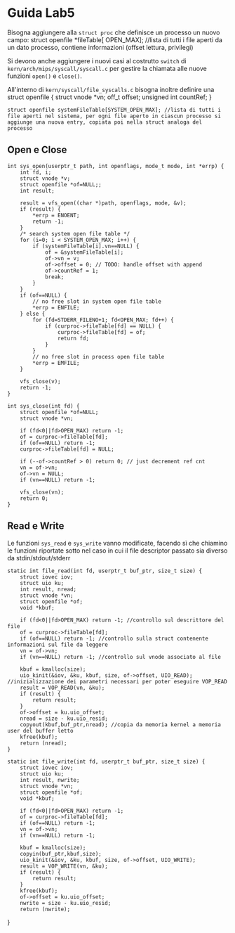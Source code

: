 # Guida Lab5

Bisogna aggiungere alla `struct proc` che definisce un processo un nuovo campo:
    struct openfile *fileTable[ OPEN_MAX]; //lista di tutti i file aperti da un dato processo, contiene informazioni (offset lettura, privilegi)

Si devono anche aggiungere i nuovi casi al costrutto `switch` di `kern/arch/mips/syscall/syscall.c` per gestire la chiamata alle nuove funzioni `open()` e `close()`.

All'interno di `kern/syscall/file_syscalls.c` bisogna inoltre definire una
    struct openfile {
        struct vnode *vn;
        off_t offset;
        unsigned int countRef;
    }

    struct openfile systemFileTable[SYSTEM_OPEN_MAX]; //lista di tutti i file aperti nel sistema, per ogni file aperto in ciascun processo si aggiunge una nuova entry, copiata poi nella struct analoga del processo

## Open e Close

    int sys_open(userptr_t path, int openflags, mode_t mode, int *errp) {
        int fd, i;
        struct vnode *v;
        struct openfile *of=NULL;; 	
        int result;

        result = vfs_open((char *)path, openflags, mode, &v);
        if (result) {
            *errp = ENOENT;
            return -1;
        }
        /* search system open file table */
        for (i=0; i < SYSTEM_OPEN_MAX; i++) {
            if (systemFileTable[i].vn==NULL) {
                of = &systemFileTable[i];
                of->vn = v;
                of->offset = 0; // TODO: handle offset with append
                of->countRef = 1;
                break;
            }
        }
        if (of==NULL) { 
            // no free slot in system open file table
            *errp = ENFILE;
        } else {
            for (fd=STDERR_FILENO+1; fd<OPEN_MAX; fd++) {
                if (curproc->fileTable[fd] == NULL) {
	                curproc->fileTable[fd] = of;
	                return fd;
                }
            }
            // no free slot in process open file table
            *errp = EMFILE;
        }
  
        vfs_close(v);
        return -1;
    }

    int sys_close(int fd) {
        struct openfile *of=NULL; 
        struct vnode *vn;

        if (fd<0||fd>OPEN_MAX) return -1;
        of = curproc->fileTable[fd];
        if (of==NULL) return -1;
        curproc->fileTable[fd] = NULL;

        if (--of->countRef > 0) return 0; // just decrement ref cnt
        vn = of->vn;
        of->vn = NULL;
        if (vn==NULL) return -1;

        vfs_close(vn);	
        return 0;
    }

## Read e Write
Le funzioni `sys_read` e `sys_write` vanno modificate, facendo sì che chiamino le funzioni riportate sotto nel caso in cui il file descriptor passato sia diverso da stdin/stdout/stderr

    static int file_read(int fd, userptr_t buf_ptr, size_t size) {
        struct iovec iov;
        struct uio ku;
        int result, nread;
        struct vnode *vn;
        struct openfile *of;
        void *kbuf;

        if (fd<0||fd>OPEN_MAX) return -1; //controllo sul descrittore del file
        of = curproc->fileTable[fd];
        if (of==NULL) return -1; //controllo sulla struct contenente informazioni sul file da leggere
        vn = of->vn;
        if (vn==NULL) return -1; //controllo sul vnode associato al file

        kbuf = kmalloc(size);
        uio_kinit(&iov, &ku, kbuf, size, of->offset, UIO_READ); //inizializzazione dei parametri necessari per poter eseguire VOP_READ
        result = VOP_READ(vn, &ku);
        if (result) {
            return result;
        }
        of->offset = ku.uio_offset;
        nread = size - ku.uio_resid;
        copyout(kbuf,buf_ptr,nread); //copia da memoria kernel a memoria user del buffer letto
        kfree(kbuf);
        return (nread);
    }

    static int file_write(int fd, userptr_t buf_ptr, size_t size) {
        struct iovec iov;
        struct uio ku;
        int result, nwrite;
        struct vnode *vn;
        struct openfile *of;
        void *kbuf;

        if (fd<0||fd>OPEN_MAX) return -1;
        of = curproc->fileTable[fd];
        if (of==NULL) return -1;
        vn = of->vn;
        if (vn==NULL) return -1;

        kbuf = kmalloc(size);
        copyin(buf_ptr,kbuf,size);
        uio_kinit(&iov, &ku, kbuf, size, of->offset, UIO_WRITE);
        result = VOP_WRITE(vn, &ku);
        if (result) {
            return result;
        }
        kfree(kbuf);
        of->offset = ku.uio_offset;
        nwrite = size - ku.uio_resid;
        return (nwrite);
}
